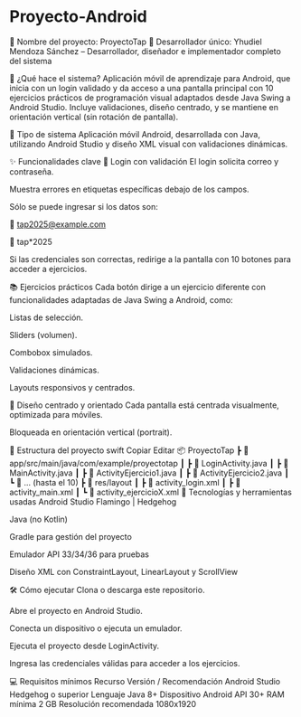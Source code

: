 # Proyecto-Android

🧾 Nombre del proyecto: ProyectoTap
👤 Desarrollador único:
Yhudiel Mendoza Sánchez – Desarrollador, diseñador e implementador completo del sistema

📌 ¿Qué hace el sistema?
Aplicación móvil de aprendizaje para Android, que inicia con un login validado y da acceso a una pantalla principal con 10 ejercicios prácticos de programación visual adaptados desde Java Swing a Android Studio. Incluye validaciones, diseño centrado, y se mantiene en orientación vertical (sin rotación de pantalla).

📱 Tipo de sistema
Aplicación móvil Android, desarrollada con Java, utilizando Android Studio y diseño XML visual con validaciones dinámicas.

✨ Funcionalidades clave
🔐 Login con validación
El login solicita correo y contraseña.

Muestra errores en etiquetas específicas debajo de los campos.

Sólo se puede ingresar si los datos son:

📧 tap2025@example.com

🔑 tap*2025

Si las credenciales son correctas, redirige a la pantalla con 10 botones para acceder a ejercicios.

📚 Ejercicios prácticos
Cada botón dirige a un ejercicio diferente con funcionalidades adaptadas de Java Swing a Android, como:

Listas de selección.

Sliders (volumen).

Combobox simulados.

Validaciones dinámicas.

Layouts responsivos y centrados.

📲 Diseño centrado y orientado
Cada pantalla está centrada visualmente, optimizada para móviles.

Bloqueada en orientación vertical (portrait).

📁 Estructura del proyecto
swift
Copiar
Editar
📦 ProyectoTap
 ┣ 📂 app/src/main/java/com/example/proyectotap
 ┃ ┣ 📄 LoginActivity.java
 ┃ ┣ 📄 MainActivity.java
 ┃ ┣ 📄 ActivityEjercicio1.java
 ┃ ┣ 📄 ActivityEjercicio2.java
 ┃ ┗ 📄 ... (hasta el 10)
 ┣ 📂 res/layout
 ┃ ┣ 📄 activity_login.xml
 ┃ ┣ 📄 activity_main.xml
 ┃ ┗ 📄 activity_ejercicioX.xml
🧰 Tecnologías y herramientas usadas
Android Studio Flamingo | Hedgehog

Java (no Kotlin)

Gradle para gestión del proyecto

Emulador API 33/34/36 para pruebas

Diseño XML con ConstraintLayout, LinearLayout y ScrollView

🛠️ Cómo ejecutar
Clona o descarga este repositorio.

Abre el proyecto en Android Studio.

Conecta un dispositivo o ejecuta un emulador.

Ejecuta el proyecto desde LoginActivity.

Ingresa las credenciales válidas para acceder a los ejercicios.

💻 Requisitos mínimos
Recurso	Versión / Recomendación
Android Studio	Hedgehog o superior
Lenguaje	Java 8+
Dispositivo Android	API 30+
RAM mínima	2 GB
Resolución recomendada	1080x1920

